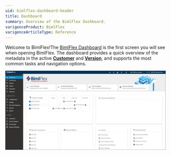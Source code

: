 ```yaml
---
uid: bimlflex-dashboard-header
title: Dashboard
summary: Overview of the BimlFlex Dashboard.
varigenceProduct: BimlFlex
varigenceArticleType: Reference
---
```

Welcome to BimlFlex!The [BimlFlex Dashboard](xref:bimlflex-dashboard) is the first screen you will see when opening BimlFlex. The dashboard provides a quick overview of the metadata in the active [**Customer**](xref:bimlflex-concepts-customer) and [**Version**](xref:bimlflex-concepts-version), and supports the most common tasks and navigation options.

![BimlFlex Dashboard Overview](images/bimlflex-dashboard.png "BimlFlex Dashboard")
